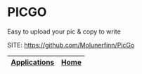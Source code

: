 # PICGO
 
 Easy to upload your pic & copy to write
 
 SITE: https://github.com/Molunerfinn/PicGo

 | [Applications](https://portable-linux-apps.github.io/apps.html) | [Home](https://portable-linux-apps.github.io)
 | --- | --- |
